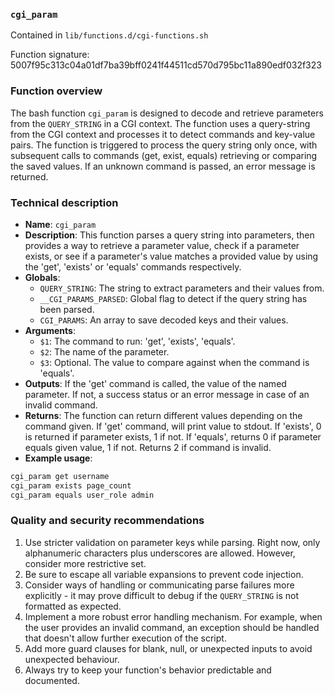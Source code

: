 ### `cgi_param`

Contained in `lib/functions.d/cgi-functions.sh`

Function signature: 5007f95c313c04a01df7ba39bff0241f44511cd570d795bc11a890edf032f323

### Function overview

The bash function `cgi_param` is designed to decode and retrieve parameters from the `QUERY_STRING` in a CGI context. The function uses a query-string from the CGI context and processes it to detect commands and key-value pairs. The function is triggered to process the query string only once, with subsequent calls to commands (get, exist, equals) retrieving or comparing the saved values. If an unknown command is passed, an error message is returned.

### Technical description

- __Name__: `cgi_param`
- __Description__: This function parses a query string into parameters, then provides a way to retrieve a parameter value, check if a parameter exists, or see if a parameter's value matches a provided value by using the 'get', 'exists' or 'equals' commands respectively.
- __Globals__: 
    - `QUERY_STRING`: The string to extract parameters and their values from.
    - `__CGI_PARAMS_PARSED`: Global flag to detect if the query string has been parsed.
    - `CGI_PARAMS`: An array to save decoded keys and their values.
- __Arguments__: 
    - `$1`: The command to run: 'get', 'exists', 'equals'.
    - `$2`: The name of the parameter.
    - `$3`: Optional. The value to compare against when the command is 'equals'.
- __Outputs__: If the 'get' command is called, the value of the named parameter. If not, a success status or an error message in case of an invalid command.
- __Returns__: The function can return different values depending on the command given. If 'get' command, will print value to stdout. If 'exists', 0 is returned if parameter exists, 1 if not. If 'equals', returns 0 if parameter equals given value, 1 if not. Returns 2 if command is invalid.
- __Example usage__: 

```bash
cgi_param get username
cgi_param exists page_count
cgi_param equals user_role admin
```

### Quality and security recommendations
1. Use stricter validation on parameter keys while parsing. Right now, only alphanumeric characters plus underscores are allowed. However, consider more restrictive set.
2. Be sure to escape all variable expansions to prevent code injection.
3. Consider ways of handling or communicating parse failures more explicitly - it may prove difficult to debug if the `QUERY_STRING` is not formatted as expected.
4. Implement a more robust error handling mechanism. For example, when the user provides an invalid command, an exception should be handled that doesn't allow further execution of the script.
5. Add more guard clauses for blank, null, or unexpected inputs to avoid unexpected behaviour.
6. Always try to keep your function's behavior predictable and documented.

